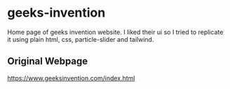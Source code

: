 # geeks-invention
Home page of geeks invention website. I liked their ui so I tried to replicate it using plain html, css, particle-slider and tailwind.

## Original Webpage
https://www.geeksinvention.com/index.html
